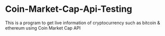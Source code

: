 # Coin-Market-Cap-Api-Testing
This is a program to get live information of cryptocurrency such as bitcoin & ethereum using Coin Market Cap API <br />
